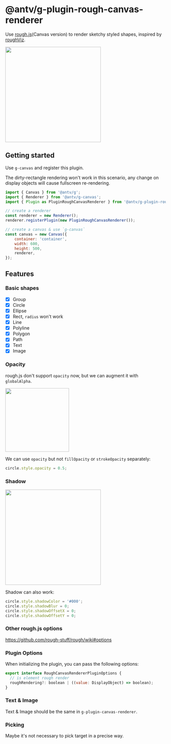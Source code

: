 # @antv/g-plugin-rough-canvas-renderer

Use [rough.js](https://roughjs.com/)(Canvas version) to render sketchy styled shapes, inspired by [roughViz](https://github.com/jwilber/roughViz).

<img src="https://gw.alipayobjects.com/mdn/rms_6ae20b/afts/img/A*d4iiS5_3YVIAAAAAAAAAAAAAARQnAQ" width="300">

## Getting started

Use `g-canvas` and register this plugin.

The dirty-rectangle rendering won't work in this scenario, any change on display objects will cause fullscreen re-rendering.

```js
import { Canvas } from '@antv/g';
import { Renderer } from '@antv/g-canvas';
import { Plugin as PluginRoughCanvasRenderer } from '@antv/g-plugin-rough-canvas-renderer';

// create a renderer
const renderer = new Renderer();
renderer.registerPlugin(new PluginRoughCanvasRenderer());

// create a canvas & use `g-canvas`
const canvas = new Canvas({
    container: 'container',
    width: 600,
    height: 500,
    renderer,
});
```

## Features

### Basic shapes

-   [x] Group
-   [x] Circle
-   [x] Ellipse
-   [x] Rect, `radius` won't work
-   [x] Line
-   [x] Polyline
-   [x] Polygon
-   [x] Path
-   [x] Text
-   [x] Image

### Opacity

rough.js don't support `opacity` now, but we can augment it with `globalAlpha`.

<img src="https://gw.alipayobjects.com/mdn/rms_6ae20b/afts/img/A*gl6ETYiyCCQAAAAAAAAAAAAAARQnAQ" width="200">

We can use `opacity` but not `fillOpacity` or `strokeOpacity` separately:

```js
circle.style.opacity = 0.5;
```

### Shadow

<img src="https://gw.alipayobjects.com/mdn/rms_6ae20b/afts/img/A*JKLVSrYk7BYAAAAAAAAAAAAAARQnAQ" width="300">

Shadow can also work:

```js
circle.style.shadowColor = '#000';
circle.style.shadowBlur = 0;
circle.style.shadowOffsetX = 0;
circle.style.shadowOffsetY = 0;
```

### Other rough.js options

https://github.com/rough-stuff/rough/wiki#options

### Plugin Options

When initializing the plugin, you can pass the following options:

```js
export interface RoughCanvasRendererPluginOptions {
  // is element rough render
  roughRendering?: boolean | ((value: DisplayObject) => boolean);
}
```

### Text & Image

Text & Image should be the same in `g-plugin-canvas-renderer`.

### Picking

Maybe it's not necessary to pick target in a precise way.
